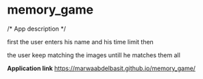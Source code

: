 # memory_game

/* App description */

first the user enters his name and his time limit then 

the user keep matching the images untill he matches them all 

**Application link**
https://marwaabdelbasit.github.io/memory_game/
